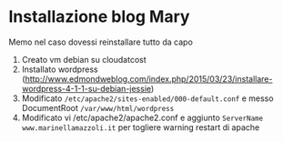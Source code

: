 Installazione blog Mary
===

Memo nel caso dovessi reinstallare tutto da capo


1. Creato vm debian su cloudatcost
2. Installato wordpress (http://www.edmondweblog.com/index.php/2015/03/23/installare-wordpress-4-1-1-su-debian-jessie)
3. Modificato ```/etc/apache2/sites-enabled/000-default.conf``` e messo DocumentRoot ```/var/www/html/wordpress```
4. Modificato vi /etc/apache2/apache2.conf  e aggiunto ```ServerName www.marinellamazzoli.it``` per togliere warning restart di apache
